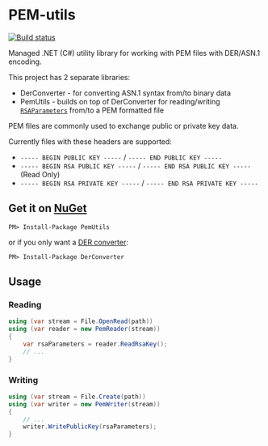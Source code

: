 # PEM-utils

[![Build status](https://ci.appveyor.com/api/projects/status/6236saxpg3or6kdl/branch/master?svg=true)](https://ci.appveyor.com/project/huysentruitw/pem-utils/branch/master)

Managed .NET (C#) utility library for working with PEM files with DER/ASN.1 encoding.

This project has 2 separate libraries:
* DerConverter - for converting ASN.1 syntax from/to binary data
* PemUtils - builds on top of DerConverter for reading/writing [`RSAParameters`](https://msdn.microsoft.com/en-us/library/system.security.cryptography.rsaparameters.aspx) from/to a PEM formatted file

PEM files are commonly used to exchange public or private key data.

Currently files with these headers are supported:

* `----- BEGIN PUBLIC KEY -----` / `----- END PUBLIC KEY -----`
* `----- BEGIN RSA PUBLIC KEY -----` / `----- END RSA PUBLIC KEY -----` (Read Only)
* `----- BEGIN RSA PRIVATE KEY -----` / `----- END RSA PRIVATE KEY -----`

## Get it on [NuGet](https://www.nuget.org/packages/PemUtils/)

    PM> Install-Package PemUtils

or if you only want a [DER converter](https://www.nuget.org/packages/DerConverter/):

    PM> Install-Package DerConverter

## Usage

### Reading

```C#
using (var stream = File.OpenRead(path))
using (var reader = new PemReader(stream))
{
    var rsaParameters = reader.ReadRsaKey();
    // ...
}
```
 
### Writing

```C#
using (var stream = File.Create(path))
using (var writer = new PemWriter(stream))
{
    // ...
    writer.WritePublicKey(rsaParameters);
}
```
